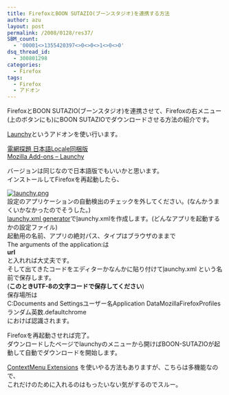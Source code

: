 ```yaml
---
title: FirefoxとBOON SUTAZIO(ブーンスタジオ)を連携する方法
author: azu
layout: post
permalink: /2008/0128/res37/
SBM_count:
  - '00001<>1355420397<>0<>0<>1<>0<>0'
dsq_thread_id:
  - 300801298
categories:
  - Firefox
tags:
  - Firefox
  - アドオン
---
```

<p>FirefoxとBOON SUTAZIO(ブーンスタジオ)を連携させて、Firefoxの右メニュー<br />
(上のボタンにも)にBOON SUTAZIOでダウンロードさせる方法の紹介です。</p>
<p><a href="https://addons.mozilla.org/ja/firefox/addon/81/" class="no">Launchy</a>というアドオンを使い行います。</p>
<p><a href="http://mozilla.seesaa.net/article/2085037.html">電網探題 日本語Locale同梱版</a><br />
<a href="https://addons.mozilla.org/ja/firefox/addon/81/" class="no">Mozilla Add-ons &#8211; Launchy</a></p>
<p>バージョンは同じなので日本語版でもいいかと思います。<br />
インストールしてFirefoxを再起動したら、</p>
<p><a href="http://efcl.info/wp-content/uploads/2008/01/launchy.png" title="launchy.png"><img src="http://efcl.info/wp-content/uploads/2008/01/launchy.thumbnail.png" alt="launchy.png" /></a><br />
設定のアプリケーションの自動検出のチェックを外してください。(なんかうまくいかなかったのでそうした。)<br />
<a href="http://gemal.dk/mozilla/launchy-xmlfile.html">launchy.xml generator</a>で<a href="http://efcl.info/wp-content/uploads/2008/01/launchy.xml" title="launchy.xml">l</a>aunchy.xmlを作成します。(どんなアプリを起動するかの設定ファイル)<br />
起動用の名前、アプリの絶対パス、タイプはブラウザのままで<br />
The arguments of the application:は<strong><br />
url</strong><br />
と入れれば大丈夫です。<br />
そして出てきたコードをエディターかなんかに貼り付けて<a href="http://efcl.info/wp-content/uploads/2008/01/launchy.xml" title="launchy.xml">l</a>aunchy.xml という名前で保存します。<br />
(<strong>このときUTF-8の文字コードで保存してください</strong>)<br />
保存場所は<br />
C:Documents and Settings<span class="keyword">ユーザー</span>名Application Data<span class="keyword">Mozilla</span><span class="keyword">Firefox</span>Profilesランダム英数.defaultchrome<br />
におけば認識されます。</p>
<p>Firefoxを再起動させれば完了。<br />
ダウンロードしたページでlaunchyのメニューから開けばBOON-SUTAZIOが起動して自動でダウンロードを開始します。<a href="http://piro.sakura.ne.jp/xul/ctxextensions/"></a></p>
<p><a href="http://piro.sakura.ne.jp/xul/ctxextensions/">ContextMenu Extensions</a> を使いやる方法もありますが、こちらは多機能なので、<br />
これだけのために入れるのはもったいない気がするのでスルー。</p>
